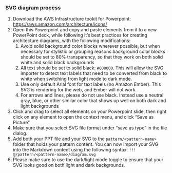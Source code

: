 ### SVG diagram process

1. Download the AWS Infrastructure tookit for Powerpoint: https://aws.amazon.com/architecture/icons/
2. Open this Powerpoint and copy and paste elements from it to a new PowerPoint deck, while following it’s best practices for creating architecture diagrams, with the following modifications:
    1. Avoid solid background color blocks wherever possible, but when necessary for stylistic or grouping reasons background color blocks should be set to 80% transparency, so that they work on both solid white and solid black backgrounds
    2. All text should be set to solid black: `#000000`. This will allow the SVG importer to detect text labels that need to be converted from black to white when switching from light mode to dark mode.
    3. Use only default Arial font for text labels (no Amazon Ember). This SVG is rendering for the web, and Ember will not work.
    4. For arrows and lines, please do not use black. Instead use a neutral gray, blue, or other similar color that shows up well on both dark and light backgrounds
3. Click and drag to select all elements on your Powerpoint slide, then right click on any element to open the context menu, and click “Save as Picture”
5. Make sure that you select SVG file format under “save as type” in the file dialog.
7. Add both your PPT file and your SVG to the `pattern/<pattern-name>` folder that holds your pattern content. You can now import your SVG into the Markdown content using the following syntax: `!!! @/pattern/<pattern-name>/diagram.svg`
8. Please make sure to use the dark/light mode toggle to ensure that your SVG looks good on both light and dark backgrounds.